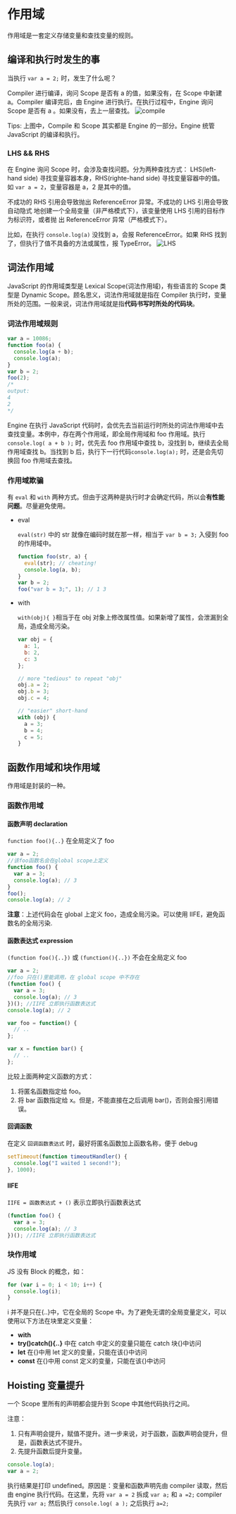# 作用域

作用域是一套定义存储变量和查找变量的规则。

## 编译和执行时发生的事

当执行 `var a = 2;` 时，发生了什么呢？

Compiler 进行编译，询问 Scope 是否有 a 的值，如果没有，在 Scope 中新建 a。Compiler 编译完后，由 Engine 进行执行。在执行过程中，Engine 询问 Scope 是否有 a 。如果没有，去上一层查找。
![compile](./images/compile.PNG)

Tips: 上图中，Compile 和 Scope 其实都是 Engine 的一部分。Engine 统管 JavaScript 的编译和执行。

### LHS && RHS

在 Engine 询问 Scope 时，会涉及查找问题。分为两种查找方式：
LHS(left-hand side) 寻找变量容器本身，RHS(righte-hand side) 寻找变量容器中的值。如 `var a = 2`，变量容器是 a，2 是其中的值。

不成功的 RHS 引用会导致抛出 ReferenceError 异常。不成功的 LHS 引用会导致自动隐式
地创建一个全局变量（非严格模式下），该变量使用 LHS 引用的目标作为标识符，或者抛
出 ReferenceError 异常（严格模式下）。

比如，在执行 `console.log(a)` 没找到 a，会报 ReferenceError。如果 RHS 找到了，但执行了值不具备的方法或属性，报 TypeError。
![LHS](./images/LHS.PNG)

## 词法作用域

JavaScript 的作用域类型是 Lexical Scope(词法作用域)，有些语言的 Scope 类型是 Dynamic Scope。顾名思义，词法作用域就是指在 Compiler 执行时，变量所处的范围。一般来说，词法作用域就是指**代码书写时所处的代码块**。

### 词法作用域规则

```javascript
var a = 10086;
function foo(a) {
  console.log(a + b);
  console.log(a);
}
var b = 2;
foo(2);
/*
output:
4
2
*/
```

Engine 在执行 JavaScript 代码时，会优先去当前运行时所处的词法作用域中去查找变量。本例中，存在两个作用域，即全局作用域和 foo 作用域。执行 `console.log( a + b );` 时，优先去 foo 作用域中查找 b，没找到 b，继续去全局作用域查找 b。当找到 b 后，执行下一行代码`console.log(a);` 时，还是会先切换回 foo 作用域去查找。

### 作用域欺骗

有 `eval` 和 `with` 两种方式。但由于这两种是执行时才会确定代码，所以会**有性能问题**。尽量避免使用。

- eval

  `eval(str)` 中的 str 就像在编码时就在那一样，相当于 `var b = 3;` 入侵到 foo 的作用域中。

  ```javascript
  function foo(str, a) {
    eval(str); // cheating!
    console.log(a, b);
  }
  var b = 2;
  foo("var b = 3;", 1); // 1 3
  ```

- with

  `with(obj){ }`相当于在 obj 对象上修改属性值。如果新增了属性，会泄漏到全局，造成全局污染。

  ```javascript
  var obj = {
    a: 1,
    b: 2,
    c: 3
  };

  // more "tedious" to repeat "obj"
  obj.a = 2;
  obj.b = 3;
  obj.c = 4;

  // "easier" short-hand
  with (obj) {
    a = 3;
    b = 4;
    c = 5;
  }
  ```

## 函数作用域和块作用域

作用域是封装的一种。

### 函数作用域

#### 函数声明 declaration

`function foo(){..}` 在全局定义了 foo

```javascript
var a = 2;
//该foo函数名会在global scope上定义
function foo() {
  var a = 3;
  console.log(a); // 3
}
foo();
console.log(a); // 2
```

**注意**：上述代码会在 global 上定义 foo，造成全局污染。可以使用 IIFE，避免函数名的全局污染.

#### 函数表达式 expression

`(function foo(){..})` 或 `(function(){..})` 不会在全局定义 foo

```javascript
var a = 2;
//foo 只在()里能调用，在 global scope 中不存在
(function foo() {
  var a = 3;
  console.log(a); // 3
})(); //IIFE 立即执行函数表达式
console.log(a); // 2
```

```javascript
var foo = function() {
  // ..
};

var x = function bar() {
  // ..
};
```

比较上面两种定义函数的方式：

1. 将匿名函数指定给 foo。
2. 将 bar 函数指定给 x。但是，不能直接在之后调用 bar()，否则会报引用错误。

#### 回调函数

在定义 `回调函数表达式` 时，最好将匿名函数加上函数名称，便于 debug

```javascript
setTimeout(function timeoutHandler() {
  console.log("I waited 1 second!");
}, 1000);
```

#### IIFE

`IIFE = 函数表达式 + ()` 表示立即执行函数表达式

```javascript
(function foo() {
  var a = 3;
  console.log(a); // 3
})(); //IIFE 立即执行函数表达式
```

### 块作用域

JS 没有 Block 的概念，如：

```javascript
for (var i = 0; i < 10; i++) {
  console.log(i);
}
```

i 并不是只在{..}中，它在全局的 Scope 中。为了避免无谓的全局变量定义，可以使用以下方法在块里定义变量：

- **with**
- **try()catch(){..}** 中在 catch 中定义的变量只能在 catch 块{}中访问
- **let** 在{}中用 let 定义的变量，只能在该{}中访问
- **const** 在{}中用 const 定义的变量，只能在该{}中访问

## Hoisting 变量提升

一个 Scope 里所有的声明都会提升到 Scope 中其他代码执行之间。

注意：

1. 只有声明会提升，赋值不提升。进一步来说，对于函数，函数声明会提升，但是，函数表达式不提升。
2. 先提升函数后提升变量。

```javascript
console.log(a);
var a = 2;
```

执行结果是打印 undefined。原因是：变量和函数声明先由 compiler 读取，然后由 engine 执行代码。在这里，先将 `var a = 2` 拆成 `var a;` 和 `a =2;` compiler 先执行 `var a;` 然后执行 `console.log( a );` 之后执行 `a=2;`
